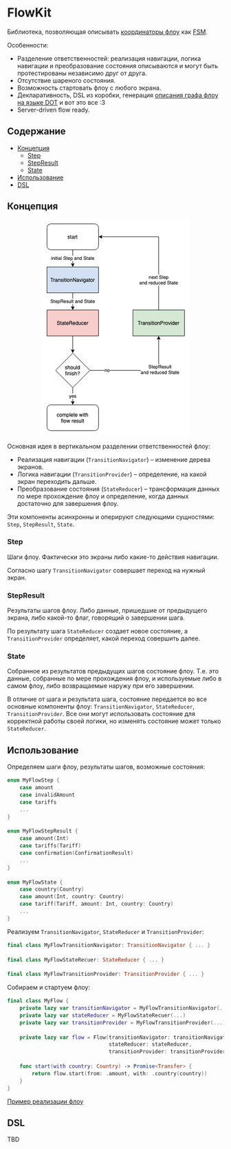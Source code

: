 # FlowKit

Библиотека, позволяющая описывать [координаторы флоу](https://khanlou.com/2015/01/the-coordinator/) как [FSM](https://en.wikipedia.org/wiki/Finite-state_machine).

Особенности:

- Разделение ответственностей: реализация навигации, логика навигации и преобразование состояния описываются и могут быть протестированы независимо друг от друга.
- Отсутствие шареного состояния.
- Возможность стартовать флоу с любого экрана.
- Декларативность, DSL из коробки, генерация [описания графа флоу на языке DOT](https://en.wikipedia.org/wiki/DOT_(graph_description_language)) и вот это все :3
- Server-driven flow ready.

## Содержание

- [Концепция](#концепция)
  - [Step](#step)
  - [StepResult](#stepresult)
  - [State](#state)
- [Использование](#использование)
- [DSL](#dsl)

## Концепция

<p align="center">
    <img src="assets/flow.png">
</p>

Основная идея в вертикальном разделении ответственностей флоу:

- Реализация навигации (`TransitionNavigator`) – изменение дерева экранов.
- Логика навигации (`TransitionProvider`) – определение, на какой экран переходить дальше.
- Преобразование состояния (`StateReducer`) – трансформация данных по мере прохождение флоу и определение, когда данных достаточно для завершения флоу.

Эти компоненты асинхронны и оперируют следующими сущностями: `Step`, `StepResult`, `State`.

### Step

Шаги флоу. Фактически это экраны либо какие-то действия навигации.

Согласно шагу `TransitionNavigator` совершает переход на нужный экран.

### StepResult

Результаты шагов флоу. Либо данные, пришедшие от предыдущего экрана, либо какой-то флаг, говорящий о завершении шага.

По результату шага `StateReducer` создает новое состояние, а `TransitionProvider` определяет, какой переход совершить далее.

### State

Собранное из результатов предыдущих шагов состояние флоу. Т.е. это данные, собранные по мере прохождения флоу, и используемые либо в самом флоу, либо возвращаемые наружу при его завершении.

В отличие от шага и результата шага, состояние передается во все основные компоненты флоу: `TransitionNavigator`, `StateReducer`, `TransitionProvider`. Все они могут использовать состояние для корректной работы своей логики, но изменять состояние может только `StateReducer`.

## Использование

Определяем шаги флоу, результаты шагов, возможные состояния:

```swift
enum MyFlowStep {
    case amount
    case invalidAmount
    case tariffs
    ...
}

enum MyFlowStepResult {
    case amount(Int)
    case tariffs(Tariff)
    case confirmation(ConfirmationResult)
    ...
}

enum MyFlowState {
    case country(Country)
    case amount(Int, country: Country)
    case tariff(Tariff, amount: Int, country: Country)
    ...
}
```

Реализуем `TransitionNavigator`, `StateReducer` и `TransitionProvider`:

```swift
final class MyFlowTransitionNavigator: TransitionNavigator { ... }

final class MyFlowStateRecuer: StateReducer { ... }

final class MyFlowTransitionProvider: TransitionProvider { ... }
```

Собираем и стартуем флоу:

```swift
final class MyFlow {
    private lazy var transitionNavigator = MyFlowTransitionNavigator(...)
    private lazy var stateReducer = MyFlowStateRecuer(...)
    private lazy var transitionProvider = MyFlowTransitionProvider(...)

    private lazy var flow = Flow(transitionNavigator: transitionNavigator,
                                 stateReducer: stateReducer,
                                 transitionProvider: transitionProvider)

    func start(with country: Country) -> Promise<Transfer> {
        return flow.start(from: .amount, with: .country(country))
    }
}
```

[Пример реализации флоу](Sources/FlowKitExampleTransferFlowFeature/Flow)

## DSL

TBD

